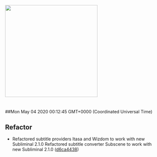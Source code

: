 <img width="300px" src="https://sickrage.ca/img/logo-stacked.png" />

# 

##Mon May 04 2020 00:12:45 GMT+0000 (Coordinated Universal Time)


## Refactor
  - Refactored subtitle providers Itasa and Wizdom to work with new Subliminal 2.1.0 Refactored subtitle converter Subscene to work with new Subliminal 2.1.0
  ([d6ca4438](https://gitlab-ci-token:yW53psj5JePiz-ijGnMo@git.sickrage.ca/SiCKRAGE/sickrage/commit/d6ca4438994e22764e74f46786a0c991ebde2afa))





